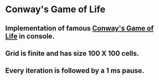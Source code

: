 # Conway's Game of Life
## Implementation of famous [Conway's Game of Life](https://en.wikipedia.org/wiki/Conway%27s_Game_of_Life) in console.
## Grid is finite and has size 100 X 100 cells.
## Every iteration is followed by a 1 ms pause.
